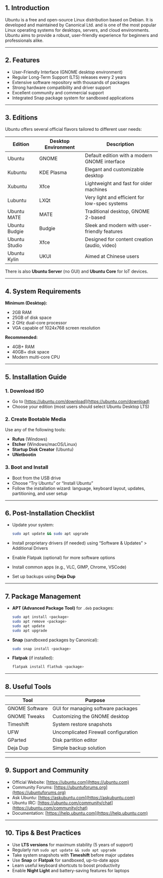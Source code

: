 ## 1. Introduction

Ubuntu is a free and open-source Linux distribution based on Debian. It is developed and maintained by Canonical Ltd. and is one of the most popular Linux operating systems for desktops, servers, and cloud environments. Ubuntu aims to provide a robust, user-friendly experience for beginners and professionals alike.

---

## 2. Features

- User-Friendly Interface (GNOME desktop environment)
- Regular Long-Term Support (LTS) releases every 2 years
- Extensive software repository with thousands of packages
- Strong hardware compatibility and driver support
- Excellent community and commercial support
- Integrated Snap package system for sandboxed applications

---

## 3. Editions

Ubuntu offers several official flavors tailored to different user needs:

| Edition       | Desktop Environment | Description                                   |
| ------------- | ------------------- | --------------------------------------------- |
| Ubuntu        | GNOME               | Default edition with a modern GNOME interface |
| Kubuntu       | KDE Plasma          | Elegant and customizable desktop              |
| Xubuntu       | Xfce                | Lightweight and fast for older machines       |
| Lubuntu       | LXQt                | Very light and efficient for low-spec systems |
| Ubuntu MATE   | MATE                | Traditional desktop, GNOME 2-based            |
| Ubuntu Budgie | Budgie              | Sleek and modern with user-friendly features  |
| Ubuntu Studio | Xfce                | Designed for content creation (audio, video)  |
| Ubuntu Kylin  | UKUI                | Aimed at Chinese users                        |

There is also **Ubuntu Server** (no GUI) and **Ubuntu Core** for IoT devices.

---

## 4. System Requirements

**Minimum (Desktop):**

- 2GB RAM
- 25GB of disk space
- 2 GHz dual-core processor
- VGA capable of 1024x768 screen resolution

**Recommended:**

- 4GB+ RAM
- 40GB+ disk space
- Modern multi-core CPU

---

## 5. Installation Guide

### 1. Download ISO

- Go to [https://ubuntu.com/download](https://ubuntu.com/download)
- Choose your edition (most users should select Ubuntu Desktop LTS)

### 2. Create Bootable Media

Use any of the following tools:

- **Rufus** (Windows)
- **Etcher** (Windows/macOS/Linux)
- **Startup Disk Creator** (Ubuntu)
- **UNetbootin**

### 3. Boot and Install

- Boot from the USB drive
- Choose “Try Ubuntu” or “Install Ubuntu”
- Follow the installation wizard: language, keyboard layout, updates, partitioning, and user setup

---

## 6. Post-Installation Checklist

- Update your system:

  ```bash
  sudo apt update && sudo apt upgrade
  ```

- Install proprietary drivers (if needed) using “Software & Updates” > Additional Drivers

- Enable Flatpak (optional) for more software options

- Install common apps (e.g., VLC, GIMP, Chrome, VSCode)

- Set up backups using **Deja Dup**

---

## 7. Package Management

- **APT (Advanced Package Tool)** for `.deb` packages:

  ```bash
  sudo apt install <package>
  sudo apt remove <package>
  sudo apt update
  sudo apt upgrade
  ```

- **Snap** (sandboxed packages by Canonical):

  ```bash
  sudo snap install <package>
  ```

- **Flatpak** (if installed):

  ```bash
  flatpak install flathub <package>
  ```

---

## 8. Useful Tools

| Tool           | Purpose                              |
| -------------- | ------------------------------------ |
| GNOME Software | GUI for managing software packages   |
| GNOME Tweaks   | Customizing the GNOME desktop        |
| Timeshift      | System restore snapshots             |
| UFW            | Uncomplicated Firewall configuration |
| GParted        | Disk partition editor                |
| Deja Dup       | Simple backup solution               |

---

## 9. Support and Community

- Official Website: [https://ubuntu.com](https://ubuntu.com)
- Community Forums: [https://ubuntuforums.org](https://ubuntuforums.org)
- Ask Ubuntu: [https://askubuntu.com](https://askubuntu.com)
- Ubuntu IRC: [https://ubuntu.com/community/chat](https://ubuntu.com/community/chat)
- Documentation: [https://help.ubuntu.com](https://help.ubuntu.com)

---

## 10. Tips & Best Practices

- Use **LTS versions** for maximum stability (5 years of support)
- Regularly run `sudo apt update && sudo apt upgrade`
- Take system snapshots with **Timeshift** before major updates
- Use **Snap** or **Flatpak** for sandboxed, up-to-date apps
- Learn useful keyboard shortcuts to boost productivity
- Enable **Night Light** and battery-saving features for laptops
